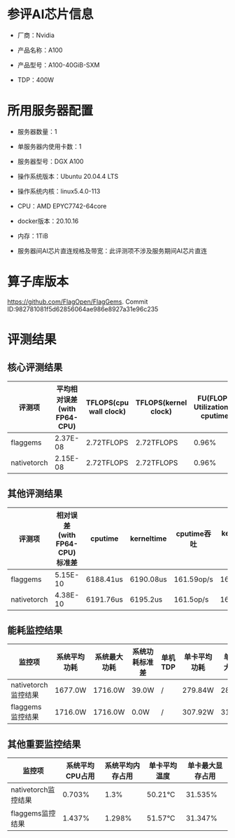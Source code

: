 # 参评AI芯片信息

* 厂商：Nvidia


* 产品名称：A100
* 产品型号：A100-40GiB-SXM
* TDP：400W

# 所用服务器配置

* 服务器数量：1


* 单服务器内使用卡数：1
* 服务器型号：DGX A100
* 操作系统版本：Ubuntu 20.04.4 LTS
* 操作系统内核：linux5.4.0-113
* CPU：AMD EPYC7742-64core
* docker版本：20.10.16
* 内存：1TiB
* 服务器间AI芯片直连规格及带宽：此评测项不涉及服务期间AI芯片直连

# 算子库版本

https://github.com/FlagOpen/FlagGems. Commit ID:982781081f5d62856064ae986e8927a31e96c235

# 评测结果

## 核心评测结果

| 评测项  | 平均相对误差(with FP64-CPU) | TFLOPS(cpu wall clock) | TFLOPS(kernel clock) | FU(FLOPS Utilization)-cputime | FU-kerneltime |
| ---- | -------------- | -------------- | ------------ | ------ | ----- |
| flaggems | 2.37E-08    | 2.72TFLOPS       | 2.72TFLOPS        | 0.96% | 0.96% |
| nativetorch | 2.15E-08    | 2.72TFLOPS      | 2.72TFLOPS      | 0.96%      | 0.96%    |

## 其他评测结果

| 评测项  | 相对误差(with FP64-CPU)标准差 | cputime | kerneltime | cputime吞吐 | kerneltime吞吐 | 无预热时延 | 预热后时延 |
| ---- | -------------- | -------------- | ------------ | ------------ | -------------- | -------------- | ------------ |
| flaggems | 5.15E-10    | 6188.41us       | 6190.08us        | 161.59op/s | 161.55op/s | 258560.12us | 6246.11us |
| nativetorch | 4.38E-10    | 6191.76us       | 6195.2us        | 161.5op/s | 161.42op/s | 10662.18us | 6239.27us |

## 能耗监控结果

| 监控项  | 系统平均功耗  | 系统最大功耗  | 系统功耗标准差 | 单机TDP | 单卡平均功耗 | 单卡最大功耗 | 单卡功耗标准差 | 单卡TDP |
| ---- | ------- | ------- | ------- | ----- | ------------ | ------------ | ------------- | ----- |
| nativetorch监控结果 | 1677.0W | 1716.0W | 39.0W   | /     | 279.84W       | 286.0W      | 4.71W        | 1677.0  |
| flaggems监控结果 | 1716.0W | 1716.0W | 0.0W   | /     | 307.92W       | 312.0W      | 3.25W        | 1716.0  |

## 其他重要监控结果

| 监控项  | 系统平均CPU占用 | 系统平均内存占用 | 单卡平均温度 | 单卡最大显存占用 |
| ---- | --------- | -------- | ------------ | -------------- |
| nativetorch监控结果 | 0.703%    | 1.3%   | 50.21°C       | 31.535%        |
| flaggems监控结果 | 1.437%    | 1.298%   | 51.57°C       | 31.347%        |

